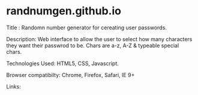 # randnumgen.github.io

Title : Randomn number generator for cereating user passwords.

Description: Web interface to allow the user to select how many characters they want their passwrod to be. Chars are a-z, A-Z & typeable special chars.

Technologies Used: HTML5, CSS, Javascript.

Browser compatibilty: Chrome, Firefox, Safari, IE 9+

Links: 
